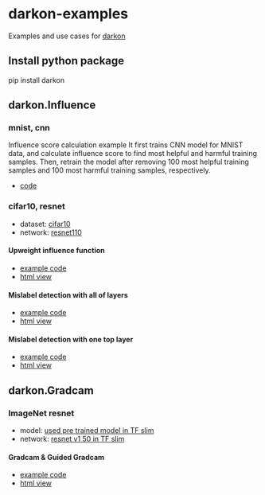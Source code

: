 # darkon-examples
Examples and use cases for [darkon](https://github.com/darkonhub/darkon)

## Install python package
pip install darkon

## darkon.Influence

### mnist, cnn
Influence score calculation example
It first trains CNN model for MNIST data, and calculate influence score to find most helpful and harmful training samples.
Then, retrain the model after removing 100 most helpful training samples and 100 most harmful training samples, respectively.
* [code](https://github.com/darkonhub/darkon-examples/blob/master/mnist)

### cifar10, resnet
* dataset: [cifar10](https://www.cs.toronto.edu/~kriz/cifar.html)
* network: [resnet110](https://github.com/wenxinxu/resnet-in-tensorflow)

#### Upweight influence function
* [example code](https://github.com/darkonhub/darkon-examples/blob/master/cifar10-resnet/influence_cifar10_resnet.ipynb)
* [html view](http://nbviewer.jupyter.org/github/darkonhub/darkon-examples/blob/master/cifar10-resnet/influence_cifar10_resnet.ipynb)

#### Mislabel detection with all of layers
* [example code](https://github.com/darkonhub/darkon-examples/blob/master/cifar10-resnet/influence_cifar10_resnet_mislabel_all_layers.ipynb)
* [html view](http://nbviewer.jupyter.org/github/darkonhub/darkon-examples/blob/master/cifar10-resnet/influence_cifar10_resnet_mislabel_all_layers.ipynb)

#### Mislabel detection with one top layer
* [example code](https://github.com/darkonhub/darkon-examples/blob/master/cifar10-resnet/influence_cifar10_resnet_mislabel_one_layer.ipynb)
* [html view](http://nbviewer.jupyter.org/github/darkonhub/darkon-examples/blob/master/cifar10-resnet/influence_cifar10_resnet_mislabel_one_layer.ipynb)


## darkon.Gradcam

### ImageNet resnet
* model: [used pre trained model in TF slim](http://download.tensorflow.org/models/resnet_v1_50_2016_08_28.tar.gz)
* network: [resnet v1 50 in TF slim](https://github.com/tensorflow/models/blob/master/research/slim/nets/resnet_v1.py)

#### Gradcam & Guided Gradcam
* [example code](https://github.com/darkonhub/darkon-examples/blob/master/gradcam/GradcamDemo.ipynb)
* [html view](http://nbviewer.jupyter.org/github/darkonhub/darkon-examples/blob/master/gradcam/GradcamDemo.ipynb)
